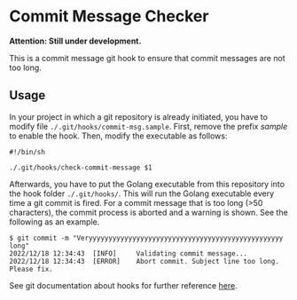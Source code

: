 # Commit Message Checker

**Attention: Still under development.**

This is a commit message git hook to ensure that commit messages are not too 
long.

## Usage

In your project in which a git repository is already initiated, you have to 
modify file `./.git/hooks/commit-msg.sample`. First, remove the 
prefix *sample* to enable the hook. Then, modify the executable as follows:

```shell
#!/bin/sh

./.git/hooks/check-commit-message $1
```

Afterwards, you have to put the Golang executable from this repository into 
the hook folder `./.git/hooks/`. This will run the Golang executable every time
a git commit is fired. For a commit message that is too long (>50 
characters), the commit process is 
aborted and a warning is shown. See the following as an example.

```shell
$ git commit -m "Veryyyyyyyyyyyyyyyyyyyyyyyyyyyyyyyyyyyyyyyyyyyyyyyyy long"
2022/12/18 12:34:43  [INFO]     Validating commit message...
2022/12/18 12:34:43  [ERROR]    Abort commit. Subject line too long. Please fix.
```

See git documentation about hooks for further reference
[here](https://git-scm.com/book/en/v2/Customizing-Git-Git-Hooks).
